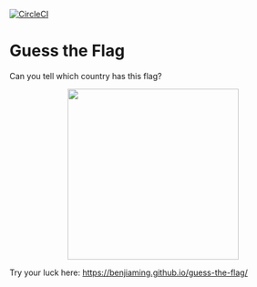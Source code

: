 [![CircleCI](https://circleci.com/gh/benjiaming/guess-the-flag.svg?style=svg)](https://circleci.com/gh/benjiaming/guess-the-flag)

# Guess the Flag
Can you tell which country has this flag?

<div align="center">
  <a href="https://benjiaming.github.io/guess-the-flag/">
    <img src="https://restcountries.eu/data/tha.svg" width="300px" />
  </a>
</div>

Try your luck here: https://benjiaming.github.io/guess-the-flag/
